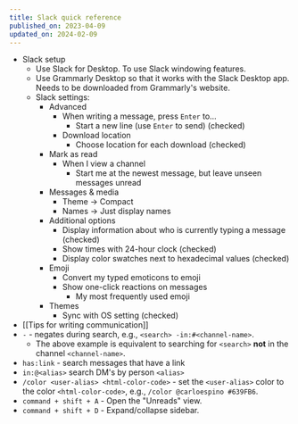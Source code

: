 ```yaml
---
title: Slack quick reference
published_on: 2023-04-09
updated_on: 2024-02-09
---
```

- Slack setup
    - Use Slack for Desktop. To use Slack windowing features.
    - Use Grammarly Desktop so that it works with the Slack Desktop app. Needs to be downloaded from Grammarly's website.
    - Slack settings:
        - Advanced
            - When writing a message, press `Enter` to…
                - Start a new line (use `Enter` to send) (checked)
            - Download location
                - Choose location for each download (checked)
        - Mark as read
            - When I view a channel
                - Start me at the newest message, but leave unseen messages unread
        - Messages & media
            - Theme -> Compact
            - Names -> Just display names
        - Additional options
            - Display information about who is currently typing a message (checked)
            - Show times with 24-hour clock (checked)
            - Display color swatches next to hexadecimal values (checked)
        - Emoji
            - Convert my typed emoticons to emoji
            - Show one-click reactions on messages
                - My most frequently used emoji
        - Themes
            - Sync with OS setting (checked)
- [[Tips for writing communication]]
- `-` - negates during search, e.g., `<search> -in:#<channel-name>`.
    - The above example is equivalent to searching for `<search>` **not** in the channel `<channel-name>`.
- `has:link` - search messages that have a link
- `in:@<alias>` search DM's by person `<alias>`
- `/color <user-alias> <html-color-code>` - set the `<user-alias>` color to the color `<html-color-code>`, e.g., `/color @carloespino #639FB6`. 
- `command + shift + A` - Open the "Unreads" view.
- `command + shift + D` - Expand/collapse sidebar.
